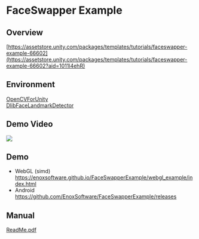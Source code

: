 FaceSwapper Example
====================

Overview
-----
[https://assetstore.unity.com/packages/templates/tutorials/faceswapper-example-66602](https://assetstore.unity.com/packages/templates/tutorials/faceswapper-example-66602?aid=1011l4ehR)

Environment
-----
[OpenCVForUnity](https://assetstore.unity.com/packages/tools/integration/opencv-for-unity-21088?aid=1011l4ehR)  
[DlibFaceLandmarkDetector](https://assetstore.unity.com/packages/tools/integration/dlib-facelandmark-detector-64314?aid=1011l4ehR)

Demo Video
-----
[![](http://img.youtube.com/vi/lQPL85LbSYo/0.jpg)](https://www.youtube.com/watch?v=lQPL85LbSYo)

Demo
-----
- WebGL (simd) <https://enoxsoftware.github.io/FaceSwapperExample/webgl_example/index.html>
- Android <https://github.com/EnoxSoftware/FaceSwapperExample/releases>

Manual
-----
[ReadMe.pdf](/Assets/FaceSwapperExample/ReadMe.pdf)



